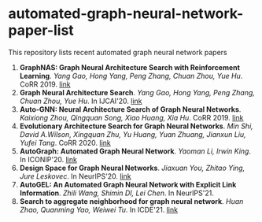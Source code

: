 # automated-graph-neural-network-paper-list 
This repository lists recent automated graph neural network papers

1. **GraphNAS: Graph Neural Architecture Search with Reinforcement Learning**. *Yang Gao, Hong Yang, Peng Zhang, Chuan Zhou, Yue Hu*. CoRR 2019. [link](https://arxiv.org/pdf/1904.09981.pdf)
2. **Graph Neural Architecture Search**. *Yang Gao, Hong Yang, Peng Zhang, Chuan Zhou, Yue Hu*. In IJCAI'20. [link](https://www.ijcai.org/proceedings/2020/0195.pdf)
3. **Auto-GNN: Neural Architecture Search of Graph Neural Networks**. *Kaixiong Zhou, Qingquan Song, Xiao Huang, Xia Hu*. CoRR 2019. [link](https://arxiv.org/pdf/1909.03184.pdf)
4. **Evolutionary Architecture Search for Graph Neural Networks**. *Min Shi, David A.Wilson, Xingquan Zhu, Yu Huang, Yuan Zhuang, Jianxun Liu, Yufei Tang*. CoRR 2020. [link](https://arxiv.org/pdf/2009.10199.pdf)
5. **AutoGraph: Automated Graph Neural Network**. *Yaoman Li, Irwin King*. In ICONIP'20. [link](https://arxiv.org/pdf/2011.11288.pdf)
6. **Design Space for Graph Neural Networks**. *Jiaxuan You, Zhitao Ying, Jure Leskovec*. In NeurIPS'20. [link](https://proceedings.neurips.cc/paper/2020/file/c5c3d4fe6b2cc463c7d7ecba17cc9de7-Paper.pdf)
7. **AutoGEL: An Automated Graph Neural Network with Explicit Link Information**. *Zhili Wang, Shimin DI, Lei Chen*. In NeurIPS'21.
8. **Search to aggregate neighborhood for graph neural network**. *Huan Zhao, Quanming Yao, Weiwei Tu*. In ICDE'21. [link](https://arxiv.org/pdf/2104.06608.pdf)
